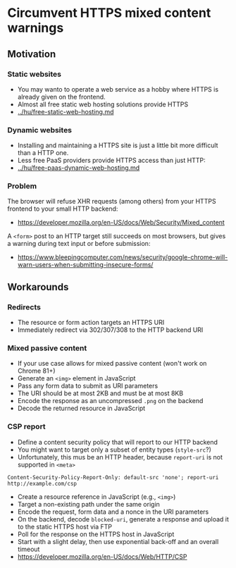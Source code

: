 # Circumvent HTTPS mixed content warnings

## Motivation

### Static websites

* You may wanto to operate a web service as a hobby where HTTPS is already given on the frontend.
* Almost all free static web hosting solutions provide HTTPS
* [../hu/free-static-web-hosting.md](../hu/free-static-web-hosting.md)

### Dynamic websites

* Installing and maintaining a HTTPS site is just a little bit more difficult than a HTTP one.
* Less free PaaS providers provide HTTPS access than just HTTP:
* [../hu/free-paas-dynamic-web-hosting.md](../hu/free-paas-dynamic-web-hosting.md)

### Problem

The browser will refuse XHR requests (among others) from your HTTPS frontend to your small HTTP backend:

* https://developer.mozilla.org/en-US/docs/Web/Security/Mixed_content

A `<form>` post to an HTTP target still succeeds on most browsers, but gives a warning during text input or before submission:

* https://www.bleepingcomputer.com/news/security/google-chrome-will-warn-users-when-submitting-insecure-forms/

## Workarounds

### Redirects

* The resource or form action targets an HTTPS URI
* Immediately redirect via 302/307/308 to the HTTP backend URI

### Mixed passive content

* If your use case allows for mixed passive content (won't work on Chrome 81+)
* Generate an `<img>` element in JavaScript
* Pass any form data to submit as URI parameters
* The URI should be at most 2KB and must be at most 8KB
* Encode the response as an uncompressed `.png` on the backend
* Decode the returned resource in JavaScript

### CSP report

* Define a content security policy that will report to our HTTP backend
* You might want to target only a subset of entity types (`style-src`?)
* Unfortunately, this mus be an HTTP header, because `report-uri` is not supported in `<meta>`

```
Content-Security-Policy-Report-Only: default-src 'none'; report-uri http://example.com/csp
```

* Create a resource reference in JavaScript (e.g., `<img>`)
* Target a non-existing path under the same origin
* Encode the request, form data and a nonce in the URI parameters
* On the backend, decode `blocked-uri`, generate a response and upload it to the static HTTPS host via FTP
* Poll for the response on the HTTPS host in JavaScript
* Start with a slight delay, then use exponential back-off and an overall timeout
* https://developer.mozilla.org/en-US/docs/Web/HTTP/CSP
